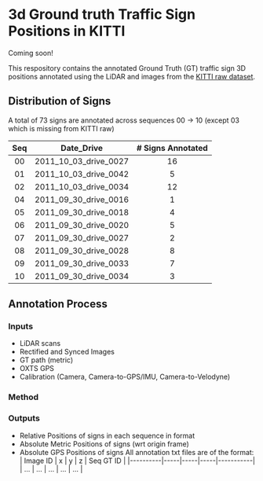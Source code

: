 # 3d Ground truth Traffic Sign Positions in KITTI
Coming soon!

This respository contains the annotated Ground Truth (GT) traffic sign 3D positions annotated using the LiDAR and images from the [KITTI raw dataset](http://www.cvlibs.net/datasets/kitti/raw_data.php).

## Distribution of Signs
A total of 73 signs are annotated across sequences 00 -> 10 (except 03 which is missing from KITTI raw) 

| Seq |       Date_Drive      | # Signs Annotated |
|:---:|:---------------------:|:-----------------:|
|  00 | 2011_10_03_drive_0027 |         16        |
|  01 | 2011_10_03_drive_0042 |         5         |
|  02 | 2011_10_03_drive_0034 |         12        |
|  04 | 2011_09_30_drive_0016 |         1         |
|  05 | 2011_09_30_drive_0018 |         4         |
|  06 | 2011_09_30_drive_0020 |         5         |
|  07 | 2011_09_30_drive_0027 |         2         |
|  08 | 2011_09_30_drive_0028 |         8         |
|  09 | 2011_09_30_drive_0033 |         7         |
|  10 | 2011_09_30_drive_0034 |         3         |

## Annotation Process

### Inputs 
* LiDAR scans
* Rectified and Synced Images
* GT path (metric)
* OXTS GPS
* Calibration (Camera, Camera-to-GPS/IMU, Camera-to-Velodyne)

### Method

### Outputs
* Relative Positions of signs in each sequence in format
* Absolute Metric Positions of signs (wrt origin frame)
* Absolute GPS Positions of signs
All annotation txt files are of the format:
| Image ID | x   | y   | z   | Seq GT ID |
|----------|-----|-----|-----|-----------|
| ...      | ... | ... | ... | ...       |
